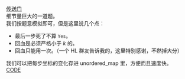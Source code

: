 [传送门](https://www.luogu.com.cn/problem/AT_abc303_c)     
细节量巨大的一道题。         
我们按题意模拟即可，但是这里说几个点：     
- 最后一步死了不算 `Yes`。      
- 回血是必须严格小于 $k$ 的。
- 回血只能用一次。（一个 HL 群友告诉我的，这里特别感谢，~~不然掉大分~~）    

我们可以把每步坐标的变化存进 unordered_map 里，方便而且速度快。      
[CODE](https://www.luogu.com.cn/paste/0vp5u30u)